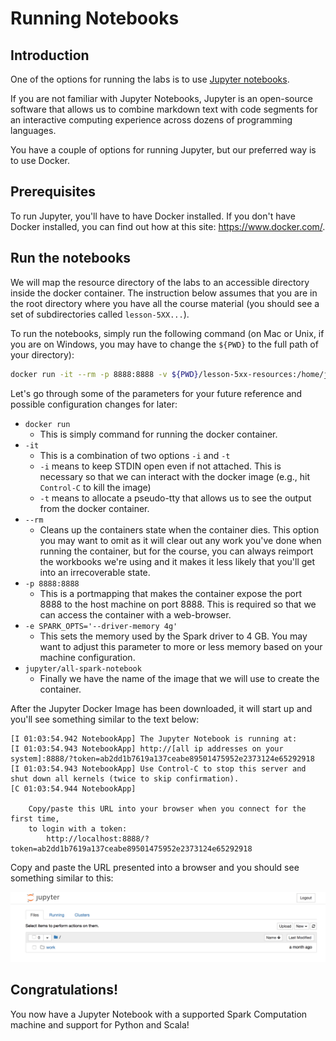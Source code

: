 # Running Notebooks

## Introduction

One of the options for running the labs is to use [Jupyter notebooks](http://jupyter.org/).

If you are not familiar with Jupyter Notebooks, Jupyter is an  open-source software that allows us to combine markdown text with code segments for an interactive computing experience across dozens of programming languages.

You have a couple of options for running Jupyter, but our preferred way is to use Docker.

## Prerequisites

To run Jupyter, you'll have to have Docker installed. If you don't have Docker installed, you can find out how at this site: https://www.docker.com/.

## Run the notebooks

We will map the resource directory of the labs to an accessible directory inside the docker container. The instruction below assumes that you are in the root directory where you have all the course material (you should see a set of subdirectories called `lesson-5XX...`).

To run the notebooks, simply run the following command (on Mac or Unix, if you are on Windows, you may have to change the `${PWD}` to the full path of your directory):

```sh
docker run -it --rm -p 8888:8888 -v ${PWD}/lesson-5xx-resources:/home/jovyan/Resources -e SPARK_OPTS='--driver-memory 4g' jupyter/all-spark-notebook
```

Let's go through some of the parameters for your future reference and possible configuration changes for later:

* `docker run`
  * This is simply command for running the docker container.
* `-it`
  * This is a combination of two options `-i` and `-t`
  * `-i` means to keep STDIN open even if not attached. This is necessary so that we can interact with the docker image (e.g., hit `Control-C` to kill the image)
  * `-t` means to allocate a pseudo-tty that allows us to see the output from the docker container.
* `--rm`
  * Cleans up the containers state when the container dies. This option you may want to omit as it will clear out any work you've done when running the container, but for the course, you can always reimport the workbooks we're using and it makes it less likely that you'll get into an irrecoverable state.
* `-p 8888:8888`
  * This is a portmapping that makes the container expose the port 8888 to the host machine on port 8888. This is required so that we can access the container with a web-browser.
* `-e SPARK_OPTS='--driver-memory 4g'`
  * This sets the memory used by the Spark driver to 4 GB. You may want to adjust this parameter to more or less memory based on your machine configuration.
* `jupyter/all-spark-notebook`
  * Finally we have the name of the image that we will use to create the container.

After the Jupyter Docker Image has been downloaded, it will start up and you'll see something similar to the text below:

```shell
[I 01:03:54.942 NotebookApp] The Jupyter Notebook is running at:
[I 01:03:54.943 NotebookApp] http://[all ip addresses on your system]:8888/?token=ab2dd1b7619a137ceabe89501475952e2373124e65292918
[I 01:03:54.943 NotebookApp] Use Control-C to stop this server and shut down all kernels (twice to skip confirmation).
[C 01:03:54.944 NotebookApp]

    Copy/paste this URL into your browser when you connect for the first time,
    to login with a token:
        http://localhost:8888/?token=ab2dd1b7619a137ceabe89501475952e2373124e65292918

```

Copy and paste the URL presented into a browser and you should see something similar to this:

![Jupyter](images/JupyterRunning.png)

## Congratulations!

You now have a Jupyter Notebook with a supported Spark Computation machine and support for Python and Scala!
